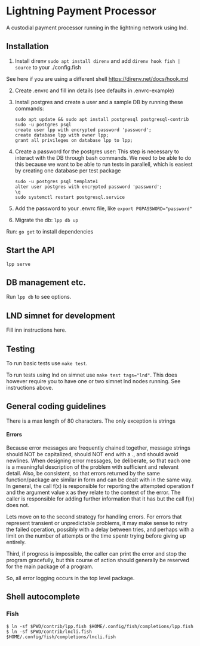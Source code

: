 # Lightning Payment Processor

A custodial payment processor running in the lightning network using lnd.

## Installation

1. Install direnv `sudo apt install direnv` and add `direnv hook fish | source` to your ./config.fish

See here if you are using a different shell https://direnv.net/docs/hook.md

2. Create .envrc and fill inn details (see defaults in .envrc-example)
3. Install postgres and create a user and a sample DB by running these commands:
   ```
   sudo apt update && sudo apt install postgresql postgresql-contrib
   sudo -u postgres psql
   create user lpp with encrypted password 'password';
   create database lpp with owner lpp;
   grant all privileges on database lpp to lpp;
   ```
4. Create a password for the postgres user: This step is necessary to interact with the DB through bash commands. We need to be able to do this because we want to be able to run tests in parallell, which is easiest by creating one database per test package

   ```
   sudo -u postgres psql template1
   alter user postgres with encrypted password 'password';
   \q
   sudo systemctl restart postgresql.service
   ```

5. Add the password to your .envrc file, like `export PGPASSWORD="password"`
6. Migrate the db: `lpp db up`

Run: `go get` to install dependencies

## Start the API

`lpp serve`

## DB management etc.

Run `lpp db` to see options.

## LND simnet for development

Fill inn instructions here.

## Testing

To run basic tests use `make test`.

To run tests using lnd on simnet use `make test tags="lnd"`.
This does however require you to have one or two simnet lnd nodes running.
See instructions above.

## General coding guidelines

There is a max length of 80 characters. The only exception is
strings

#### Errors

Because error messages are frequently chained together, message strings should NOT be capitalized, should NOT end with a ., and should avoid newlines. When designing error messages, be deliberate, so that each one is a meaningful description of the problem with sufficient and relevant detail. Also, be consistent, so that errors returned by the same function/package are similar in form and can be dealt with in the same way.
In general, the call f(x) is responsible for reporting the attempted operation f and the argument value x as they relate to the context of the error. The caller is responsible for adding further information that it has but the call f(x) does not.

Lets move on to the second strategy for handling errors. For errors that represent transient or unpredictable problems, it may make sense to retry the failed operation, possibly with a delay between tries, and perhaps with a limit on the number of attempts or the time spentr trying before giving up entirely.

Third, if progress is impossible, the caller can print the error and stop the program gracefully, but this course of action should generally be reserved for the main package of a program.

So, all error logging occurs in the top level package.

## Shell autocomplete

### Fish

```shell
$ ln -sf $PWD/contrib/lpp.fish $HOME/.config/fish/completions/lpp.fish
$ ln -sf $PWD/contrib/lncli.fish $HOME/.config/fish/completions/lncli.fish
```

